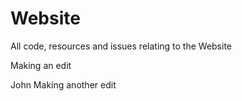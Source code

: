 Website
=======

All code, resources and issues relating to the Website

Making an edit

John Making another edit
